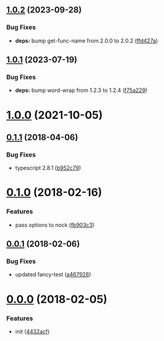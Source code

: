 ## [1.0.2](https://github.com/oclif/fancy-test-nock/compare/1.0.1...1.0.2) (2023-09-28)


### Bug Fixes

* **deps:** bump get-func-name from 2.0.0 to 2.0.2 ([ffd427a](https://github.com/oclif/fancy-test-nock/commit/ffd427a7f64cde7c29e33050a2c0f035f30dda90))



## [1.0.1](https://github.com/oclif/fancy-test-nock/compare/v1.0.0...1.0.1) (2023-07-19)


### Bug Fixes

* **deps:** bump word-wrap from 1.2.3 to 1.2.4 ([f75a229](https://github.com/oclif/fancy-test-nock/commit/f75a229afc8bb2bab1fbae436be0d9faecaec3b6))



# [1.0.0](https://github.com/oclif/fancy-test-nock/compare/v0.1.1...v1.0.0) (2021-10-05)



## [0.1.1](https://github.com/oclif/fancy-test-nock/compare/v0.1.0...v0.1.1) (2018-04-06)


### Bug Fixes

* typescript 2.8.1 ([b952c79](https://github.com/oclif/fancy-test-nock/commit/b952c792ad24804890df1550e7ced764362c4c1b))



# [0.1.0](https://github.com/oclif/fancy-test-nock/compare/v0.0.1...v0.1.0) (2018-02-16)


### Features

* pass options to nock ([fb903c3](https://github.com/oclif/fancy-test-nock/commit/fb903c39657ba9a9b67151f08e6ed7c896b69af2))



## [0.0.1](https://github.com/oclif/fancy-test-nock/compare/v0.0.0...v0.0.1) (2018-02-06)


### Bug Fixes

* updated fancy-test ([a467928](https://github.com/oclif/fancy-test-nock/commit/a467928a9bcf4baddb6636a70bf98880121fe626))



# [0.0.0](https://github.com/oclif/fancy-test-nock/compare/4432acf6841a71b704bc64fd49d5dea2e61248db...v0.0.0) (2018-02-05)


### Features

* init ([4432acf](https://github.com/oclif/fancy-test-nock/commit/4432acf6841a71b704bc64fd49d5dea2e61248db))



